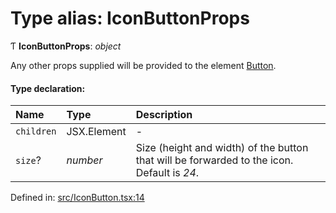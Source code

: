 # Type alias: IconButtonProps

Ƭ **IconButtonProps**: *object*

Any other props supplied will be provided to the element [Button](/button).

#### Type declaration:

Name | Type | Description |
:------ | :------ | :------ |
`children` | JSX.Element | - |
`size`? | *number* | Size (height and width) of the button that will be forwarded to the icon. Default is *24*.   |

Defined in: [src/IconButton.tsx:14](https://github.com/minimal-ui/minimal-ui/blob/main/packages/minimalui/src/IconButton.tsx#L14)
